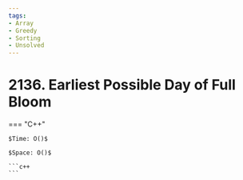 ```yaml
---
tags:
- Array
- Greedy
- Sorting
- Unsolved
---
```



# 2136. Earliest Possible Day of Full Bloom

=== "C++"

    $Time: O()$

    $Space: O()$

    ```c++
    ```